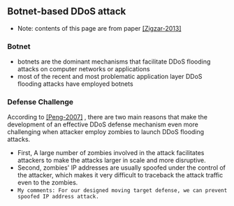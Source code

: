 Botnet-based DDoS attack
---

- Note: contents of this page are from paper [[Zigzar-2013]]()

### Botnet
- botnets are the dominant mechanisms that facilitate DDoS flooding attacks on computer networks or applications
- most of the recent and most problematic application layer DDoS flooding attacks have employed botnets



### Defense Challenge
According to [[Peng-2007]](http://dl.acm.org/citation.cfm?id=1216373) , there are two main reasons that make the development of an effective DDoS defense mechanism even more challenging when attacker employ zombies to launch DDoS flooding attacks.

- First, A large number of zombies involved in the attack facilitates attackers to make the attacks larger in scale and more disruptive.
- Second, zombies' IP addresses are usually spoofed under the control of the attacker, which makes it very difficult to traceback the attack traffic even to the zombies.
- `My comments: For our designed moving target defense, we can prevent spoofed IP address attack.`
